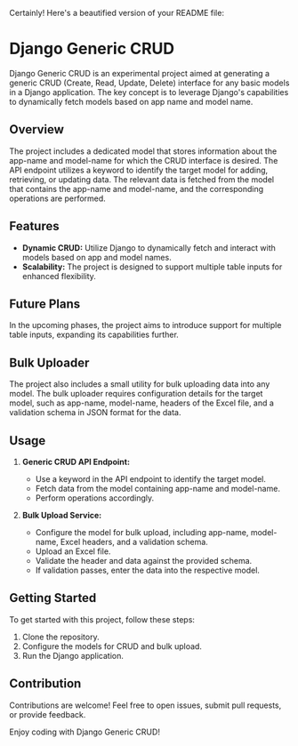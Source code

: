 Certainly! Here's a beautified version of your README file:

# Django Generic CRUD

Django Generic CRUD is an experimental project aimed at generating a generic CRUD (Create, Read, Update, Delete) interface for any basic models in a Django application. The key concept is to leverage Django's capabilities to dynamically fetch models based on app name and model name.

## Overview

The project includes a dedicated model that stores information about the app-name and model-name for which the CRUD interface is desired. The API endpoint utilizes a keyword to identify the target model for adding, retrieving, or updating data. The relevant data is fetched from the model that contains the app-name and model-name, and the corresponding operations are performed.

## Features

- **Dynamic CRUD:** Utilize Django to dynamically fetch and interact with models based on app and model names.
- **Scalability:** The project is designed to support multiple table inputs for enhanced flexibility.

## Future Plans

In the upcoming phases, the project aims to introduce support for multiple table inputs, expanding its capabilities further.

## Bulk Uploader

The project also includes a small utility for bulk uploading data into any model. The bulk uploader requires configuration details for the target model, such as app-name, model-name, headers of the Excel file, and a validation schema in JSON format for the data.

## Usage

1. **Generic CRUD API Endpoint:**
   - Use a keyword in the API endpoint to identify the target model.
   - Fetch data from the model containing app-name and model-name.
   - Perform operations accordingly.

2. **Bulk Upload Service:**
   - Configure the model for bulk upload, including app-name, model-name, Excel headers, and a validation schema.
   - Upload an Excel file.
   - Validate the header and data against the provided schema.
   - If validation passes, enter the data into the respective model.

## Getting Started

To get started with this project, follow these steps:

1. Clone the repository.
2. Configure the models for CRUD and bulk upload.
3. Run the Django application.

## Contribution

Contributions are welcome! Feel free to open issues, submit pull requests, or provide feedback.

Enjoy coding with Django Generic CRUD!

